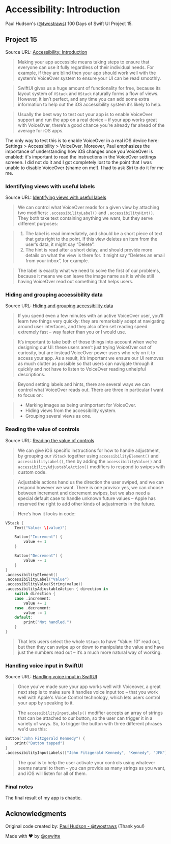 # Accessibility: Introduction

Paul Hudson's ([@twostraws](https://x.com/twostraws)) 100 Days of Swift UI Project 15.

## Project 15

Source URL: [Accessibility: Introduction](https://www.hackingwithswift.com/books/ios-swiftui/accessibility-introduction)

>Making your app accessible means taking steps to ensure that everyone can use it fully regardless of their individual needs. For example, if they are blind then your app should work well with the system’s VoiceOver system to ensure your UI can be read smoothly.

>SwiftUI gives us a huge amount of functionality for free, because its layout system of `VStack` and `HStack` naturally forms a flow of views. However, it isn’t perfect, and any time you can add some extra information to help out the iOS accessibility system it’s likely to help.

>Usually the best way to test out your app is to enable VoiceOver support and run the app on a real device – if your app works great with VoiceOver, there’s a good chance you’re already far ahead of the average for iOS apps.

The only way to test this is to enable VoiceOver in a real iOS device here: Settings > Accessibility > VoiceOver. Moreover, Paul emphasizes the importance of understanding how iOS changes once you VoiceOver is enabled: it's important to read the instructions in the VoiceOver settings screeen. I did not do it and I got completely lost to the point that I was unable to disable VoiceOver (shame on me!). I had to ask Siri to do it for me me.

### Identifying views with useful labels

Source URL: [Identifying views with useful labels](https://www.hackingwithswift.com/books/ios-swiftui/identifying-views-with-useful-labels)

>We can control what VoiceOver reads for a given view by attaching two modifiers: `.accessibilityLabel()` and `.accessibilityHint()`. They both take text containing anything we want, but they serve different purposes:

>1. The label is read immediately, and should be a short piece of text that gets right to the point. If this view deletes an item from the user’s data, it might say “Delete”.
>2. The hint is read after a short delay, and should provide more details on what the view is there for. It might say “Deletes an email from your inbox”, for example.

>The label is exactly what we need to solve the first of our problems, because it means we can leave the image name as it is while still having VoiceOver read out something that helps users.

### Hiding and grouping accessibility data

Source URL: [Hiding and grouping accessibility data](https://www.hackingwithswift.com/books/ios-swiftui/hiding-and-grouping-accessibility-data)

>If you spend even a few minutes with an active VoiceOver user, you’ll learn two things very quickly: they are remarkably adept at navigating around user interfaces, and they also often set reading speed extremely fast – way faster than you or I would use.

>It’s important to take both of those things into account when we’re designing our UI: these users aren’t just trying VoiceOver out of curiosity, but are instead VoiceOver power users who rely on it to access your app. As a result, it’s important we ensure our UI removes as much clutter as possible so that users can navigate through it quickly and not have to listen to VoiceOver reading unhelpful descriptions.

>Beyond setting labels and hints, there are several ways we can control what VoiceOver reads out. There are three in particular I want to focus on:

>- Marking images as being unimportant for VoiceOver.
>- Hiding views from the accessibility system.
>- Grouping several views as one.

### Reading the value of controls

Source URL: [Reading the value of controls](https://www.hackingwithswift.com/books/ios-swiftui/reading-the-value-of-controls)

>We can give iOS specific instructions for how to handle adjustment, by grouping our `VStack` together using `accessibilityElement()` and `accessibilityLabel()`, then by adding the `accessibilityValue()` and `accessibilityAdjustableAction()` modifiers to respond to swipes with custom code.

>Adjustable actions hand us the direction the user swiped, and we can respond however we want. There is one proviso: yes, we can choose between increment and decrement swipes, but we also need a special default case to handle unknown future values – Apple has reserved the right to add other kinds of adjustments in the future.

>Here’s how it looks in code:

```swift
VStack {
    Text("Value: \(value)")

    Button("Increment") {
        value += 1
    }

    Button("Decrement") {
        value -= 1
    }
}
.accessibilityElement()
.accessibilityLabel("Value")
.accessibilityValue(String(value))    
.accessibilityAdjustableAction { direction in
    switch direction {
    case .increment:
        value += 1
    case .decrement:
        value -= 1
    default:
        print("Not handled.")
    }
}
```

>That lets users select the whole `VStack` to have “Value: 10” read out, but then they can swipe up or down to manipulate the value and have just the numbers read out – it’s a much more natural way of working.

### Handling voice input in SwiftUI

Source URL: [Handling voice input in SwiftUI](https://www.hackingwithswift.com/books/ios-swiftui/handling-voice-input-in-swiftui)

>Once you've made sure your app works well with Voiceover, a great next step is to make sure it handles voice input too – that you work well with Apple's Voice Control technology, which lets users control your app by speaking to it.

>The `accessibilityInputLabels()` modifier accepts an array of strings that can be attached to our button, so the user can trigger it in a variety of ways. So, to trigger the button with three different phrases we'd use this:

```swift
Button("John Fitzgerald Kennedy") {
    print("Button tapped")
}
.accessibilityInputLabels(["John Fitzgerald Kennedy", "Kennedy", "JFK"])
```
>The goal is to help the user activate your controls using whatever seems natural to them – you can provide as many strings as you want, and iOS will listen for all of them.

### Final notes

The final result of my app is chaotic. 

## Acknowledgments

Original code created by: [Paul Hudson - @twostraws](https://x.com/twostraws) (Thank you!)

Made with :heart: by [@cewitte](https://x.com/cewitte)